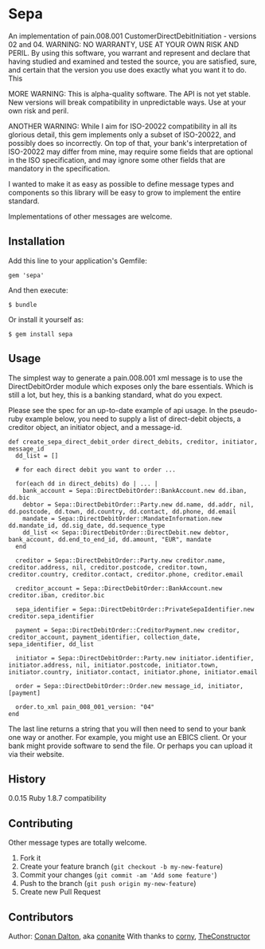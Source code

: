 # Sepa

An implementation of pain.008.001 CustomerDirectDebitInitiation - versions 02 and 04. WARNING:
NO WARRANTY, USE AT YOUR OWN RISK AND PERIL. By using this software, you warrant and represent
and declare that having studied and examined and tested the source, you are satisfied, sure, and
certain that the version you use does exactly what you want it to do. This

MORE WARNING: This is alpha-quality software. The API is not yet stable. New versions will break
compatibility in unpredictable ways. Use at your own risk and peril.

ANOTHER WARNING: While I aim for ISO-20022 compatibility in all its glorious detail, this gem
implements only a subset of ISO-20022, and possibly does so incorrectly. On top of that, your
bank's interpretation of ISO-20022 may differ from mine, may require some fields that are
optional in the ISO specification, and may ignore some other fields that are mandatory in the
specification.

I wanted to make it as easy as possible to define message types and components so this library
will be easy to grow to implement the entire standard.

Implementations of other messages are welcome.

## Installation

Add this line to your application's Gemfile:

    gem 'sepa'

And then execute:

    $ bundle

Or install it yourself as:

    $ gem install sepa

## Usage

The simplest way to generate a pain.008.001 xml message is to use the DirectDebitOrder module
which exposes only the bare essentials. Which is still a lot, but hey, this is a banking
standard, what do you expect.

Please see the spec for an up-to-date example of api usage. In the pseudo-ruby example below,
you need to supply a list of direct-debit objects, a creditor object, an initiator object, and
a message-id.

    def create_sepa_direct_debit_order direct_debits, creditor, initiator, message_id
      dd_list = []

      # for each direct debit you want to order ...

      for(each dd in direct_debits) do | ... |
        bank_account = Sepa::DirectDebitOrder::BankAccount.new dd.iban, dd.bic
        debtor = Sepa::DirectDebitOrder::Party.new dd.name, dd.addr, nil, dd.postcode, dd.town, dd.country, dd.contact, dd.phone, dd.email
        mandate = Sepa::DirectDebitOrder::MandateInformation.new dd.mandate_id, dd.sig_date, dd.sequence_type
        dd_list << Sepa::DirectDebitOrder::DirectDebit.new debtor, bank_account, dd.end_to_end_id, dd.amount, "EUR", mandate
      end

      creditor = Sepa::DirectDebitOrder::Party.new creditor.name, creditor.address, nil, creditor.postcode, creditor.town, creditor.country, creditor.contact, creditor.phone, creditor.email

      creditor_account = Sepa::DirectDebitOrder::BankAccount.new creditor.iban, creditor.bic

      sepa_identifier = Sepa::DirectDebitOrder::PrivateSepaIdentifier.new creditor.sepa_identifier

      payment = Sepa::DirectDebitOrder::CreditorPayment.new creditor, creditor_account, payment_identifier, collection_date, sepa_identifier, dd_list

      initiator = Sepa::DirectDebitOrder::Party.new initiator.identifier, initiator.address, nil, initiator.postcode, initiator.town, initiator.country, initiator.contact, initiator.phone, initiator.email

      order = Sepa::DirectDebitOrder::Order.new message_id, initiator, [payment]

      order.to_xml pain_008_001_version: "04"
    end

The last line returns a string that you will then need to send to your bank one way or another. For example, you might use an EBICS client. Or your bank might provide
software to send the file. Or perhaps you can upload it via their website.

## History

0.0.15 Ruby 1.8.7 compatibility

## Contributing

Other message types are totally welcome.

1. Fork it
2. Create your feature branch (`git checkout -b my-new-feature`)
3. Commit your changes (`git commit -am 'Add some feature'`)
4. Push to the branch (`git push origin my-new-feature`)
5. Create new Pull Request

## Contributors

Author: [Conan Dalton](http://www.conandalton.net), aka [conanite](https://github.com/conanite)
With thanks to [corny](https://github.com/corny), [TheConstructor](https://github.com/TheConstructor)
